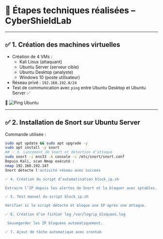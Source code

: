 # 📘 Étapes techniques réalisées – CyberShieldLab

---

## ✅ 1. Création des machines virtuelles

- Création de 4 VMs :
  - Kali Linux (attaquant)
  - Ubuntu Server (serveur cible)
  - Ubuntu Desktop (analyste)
  - Windows 10 (poste utilisateur)
- Réseau privé : `192.168.192.0/24`
- Test de communication avec `ping` entre Ubuntu Desktop et Ubuntu Server ✅

📸 ![Ping Ubuntu](../images/ping_ubuntu.png)

---

## ✅ 2. Installation de Snort sur Ubuntu Server

Commande utilisée :
```bash
sudo apt update && sudo apt upgrade -y
sudo apt install -y snort
## ✅ 3. Lancement de Snort et détection d'attaque
sudo snort -i ens33 -A console -c /etc/snort/snort.conf
Depuis Kali, scan Nmap exécuté :
nmap 192.168.192.147
Snort détecte l'activité réseau avec succees

✅ 4. Création du script d’automatisation block_ip.sh

Extraire l’IP depuis les alertes de Snort et la bloquer avec iptables.

✅ 5. Test manuel du script block_ip.sh

Vérifier si le script détecte et bloque une IP après une attaque.

✅ 6. Création d’un fichier log /var/log/ip_bloquees.log

 Sauvegarder les IP bloquées automatiquement.

✅ 7. Ajout de tâche automatique avec crontab 
